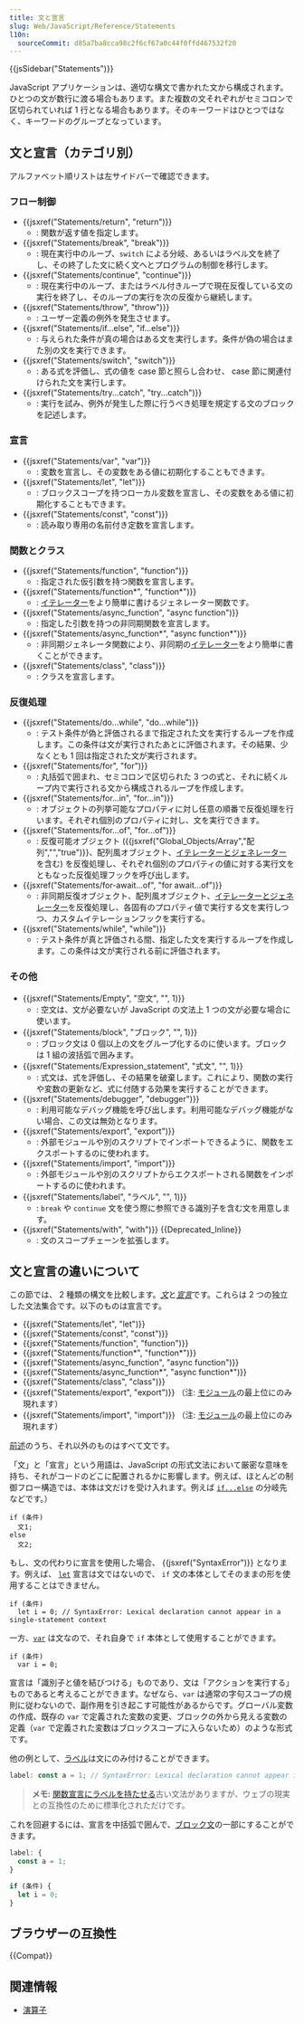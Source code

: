 ```yaml
---
title: 文と宣言
slug: Web/JavaScript/Reference/Statements
l10n:
  sourceCommit: d85a7ba8cca98c2f6cf67a0c44f0ffd467532f20
---
```


{{jsSidebar("Statements")}}

JavaScript アプリケーションは、適切な構文で書かれた文から構成されます。ひとつの文が数行に渡る場合もあります。また複数の文それぞれがセミコロンで区切られていれば 1 行となる場合もあります。そのキーワードはひとつではなく、キーワードのグループとなっています。

## 文と宣言（カテゴリ別）

アルファベット順リストは左サイドバーで確認できます。

### フロー制御

- {{jsxref("Statements/return", "return")}}
  - : 関数が返す値を指定します。
- {{jsxref("Statements/break", "break")}}
  - : 現在実行中のループ、`switch` による分岐、あるいはラベル文を終了し、その終了した文に続く文へとプログラムの制御を移行します。
- {{jsxref("Statements/continue", "continue")}}
  - : 現在実行中のループ、またはラベル付きループで現在反復している文の実行を終了し、そのループの実行を次の反復から継続します。
- {{jsxref("Statements/throw", "throw")}}
  - : ユーザー定義の例外を発生させます。
- {{jsxref("Statements/if...else", "if...else")}}
  - : 与えられた条件が真の場合はある文を実行します。条件が偽の場合はまた別の文を実行できます。
- {{jsxref("Statements/switch", "switch")}}
  - : ある式を評価し、式の値を case 節と照らし合わせ、 case 節に関連付けられた文を実行します。
- {{jsxref("Statements/try...catch", "try...catch")}}
  - : 実行を試み、例外が発生した際に行うべき処理を規定する文のブロックを記述します。

### 宣言

- {{jsxref("Statements/var", "var")}}
  - : 変数を宣言し、その変数をある値に初期化することもできます。
- {{jsxref("Statements/let", "let")}}
  - : ブロックスコープを持つローカル変数を宣言し、その変数をある値に初期化することもできます。
- {{jsxref("Statements/const", "const")}}
  - : 読み取り専用の名前付き定数を宣言します。

### 関数とクラス

- {{jsxref("Statements/function", "function")}}
  - : 指定された仮引数を持つ関数を宣言します。
- {{jsxref("Statements/function*", "function*")}}
  - : [イテレーター](/ja/docs/Web/JavaScript/Reference/Iteration_protocols)をより簡単に書けるジェネレーター関数です。
- {{jsxref("Statements/async_function", "async function")}}
  - : 指定した引数を持つの非同期関数を宣言します。
- {{jsxref("Statements/async_function*", "async function*")}}
  - : 非同期ジェネレータ関数により、非同期の[イテレーター](/ja/docs/Web/JavaScript/Reference/Iteration_protocols)をより簡単に書くことができます。
- {{jsxref("Statements/class", "class")}}
  - : クラスを宣言します。

### 反復処理

- {{jsxref("Statements/do...while", "do...while")}}
  - : テスト条件が偽と評価されるまで指定された文を実行するループを作成します。この条件は文が実行されたあとに評価されます。その結果、少なくとも 1 回は指定された文が実行されます。
- {{jsxref("Statements/for", "for")}}
  - : 丸括弧で囲まれ、セミコロンで区切られた 3 つの式と、それに続くループ内で実行される文から構成されるループを作成します。
- {{jsxref("Statements/for...in", "for...in")}}
  - : オブジェクトの列挙可能なプロパティに対し任意の順番で反復処理を行います。それぞれ個別のプロパティに対し、文を実行できます。
- {{jsxref("Statements/for...of", "for...of")}}
  - : 反復可能オブジェクト ({{jsxref("Global_Objects/Array","配列","","true")}}、配列風オブジェクト、[イテレーターとジェネレーター](/ja/docs/Web/JavaScript/Guide/Iterators_and_generators)を含む) を反復処理し、それぞれ個別のプロパティの値に対する実行文をともなった反復処理フックを呼び出します。
- {{jsxref("Statements/for-await...of", "for await...of")}}
  - : 非同期反復オブジェクト、配列風オブジェクト、[イテレーターとジェネレーター](/ja/docs/Web/JavaScript/Guide/Iterators_and_generators)を反復処理し、各固有のプロパティ値で実行する文を実行しつつ、カスタムイテレーションフックを実行する。
- {{jsxref("Statements/while", "while")}}
  - : テスト条件が真と評価される間、指定した文を実行するループを作成します。この条件は文が実行される前に評価されます。

### その他

- {{jsxref("Statements/Empty", "空文", "", 1)}}
  - : 空文は、文が必要ないが JavaScript の文法上 1 つの文が必要な場合に使います。
- {{jsxref("Statements/block", "ブロック", "", 1)}}
  - : ブロック文は 0 個以上の文をグループ化するのに使います。ブロックは 1 組の波括弧で囲みます。
- {{jsxref("Statements/Expression_statement", "式文", "", 1)}}
  - : 式文は、式を評価し、その結果を破棄します。これにより、関数の実行や変数の更新など、式に付随する効果を実行することができます。
- {{jsxref("Statements/debugger", "debugger")}}
  - : 利用可能なデバッグ機能を呼び出します。利用可能なデバッグ機能がない場合、この文は無効となります。
- {{jsxref("Statements/export", "export")}}
  - : 外部モジュールや別のスクリプトでインポートできるように、関数をエクスポートするのに使われます。
- {{jsxref("Statements/import", "import")}}
  - : 外部モジュールや別のスクリプトからエクスポートされる関数をインポートするのに使われます。
- {{jsxref("Statements/label", "ラベル", "", 1)}}
  - : `break` や `continue` 文を使う際に参照できる識別子を含む文を用意します。
- {{jsxref("Statements/with", "with")}} {{Deprecated_Inline}}
  - : 文のスコープチェーンを拡張します。

## 文と宣言の違いについて

この節では、 2 種類の構文を比較します。[_文_](https://tc39.es/ecma262/#prod-Statement)と[_宣言_](https://tc39.es/ecma262/#prod-Declaration)です。これらは 2 つの独立した文法集合です。以下のものは宣言です。

- {{jsxref("Statements/let", "let")}}
- {{jsxref("Statements/const", "const")}}
- {{jsxref("Statements/function", "function")}}
- {{jsxref("Statements/function*", "function*")}}
- {{jsxref("Statements/async_function", "async function")}}
- {{jsxref("Statements/async_function*", "async function*")}}
- {{jsxref("Statements/class", "class")}}
- {{jsxref("Statements/export", "export")}} （注: [モジュール](/ja/docs/Web/JavaScript/Guide/Modules)の最上位にのみ現れます）
- {{jsxref("Statements/import", "import")}} （注: [モジュール](/ja/docs/Web/JavaScript/Guide/Modules)の最上位にのみ現れます）

[前述](#文と宣言（カテゴリ別）)のうち、それ以外のものはすべて文です。

「文」と「宣言」という用語は、JavaScript の形式文法において厳密な意味を持ち、それがコードのどこに配置されるかに影響します。例えば、ほとんどの制御フロー構造では、本体は文だけを受け入れます。例えば [`if...else`](/ja/docs/Web/JavaScript/Reference/Statements/if...else) の分岐先などです。）

```js-nolint
if (条件)
  文1;
else
  文2;
```

もし、文の代わりに宣言を使用した場合、 {{jsxref("SyntaxError")}} となります。例えば、 [`let`](/ja/docs/Web/JavaScript/Reference/Statements/let) 宣言は文ではないので、 `if` 文の本体としてそのままの形を使用することはできません。

```js-nolint example-bad
if (条件)
  let i = 0; // SyntaxError: Lexical declaration cannot appear in a single-statement context
```

一方、[`var`](/ja/docs/Web/JavaScript/Reference/Statements/var) は文なので、それ自身で `if` 本体として使用することができます。

```js-nolint example-good
if (条件)
  var i = 0;
```

宣言は「識別子と値を結びつける」ものであり、文は「アクションを実行する」ものであると考えることができます。なぜなら、`var` は通常の字句スコープの規則に従わないので、副作用を引き起こす可能性があるからです。グローバル変数の作成、既存の `var` で定義された変数の変更、ブロックの外から見える変数の定義（`var` で定義された変数はブロックスコープに入らないため）のような形式です。

他の例として、[ラベル](/ja/docs/Web/JavaScript/Reference/Statements/label)は文にのみ付けることができます。

```js example-bad
label: const a = 1; // SyntaxError: Lexical declaration cannot appear in a single-statement context
```

> **メモ:** [関数宣言にラベルを持たせる](/ja/docs/Web/JavaScript/Reference/Statements/label#labeled_function_declarations)古い文法がありますが、ウェブの現実との互換性のために標準化されただけです。

これを回避するには、宣言を中括弧で囲んで、[ブロック文](/ja/docs/Web/JavaScript/Reference/Statements/block)の一部にすることができます。

```js example-good
label: {
  const a = 1;
}

if (条件) {
  let i = 0;
}
```

## ブラウザーの互換性

{{Compat}}

## 関連情報

- [演算子](/ja/docs/Web/JavaScript/Reference/Operators)
